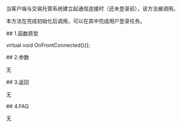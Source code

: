 <p>当客户端与交易托管系统建立起通信连接时（还未登录前），该方法被调用。</p>
<p>本方法在完成初始化后调用，可以在其中完成用户登录任务。</p>
<span class="anchor" id="7c398f8b-6a78-43fb-9c7a-e703d6502603"></span>
## 1.函数原型
<p>virtual void OnFrontConnected(){};</p>
<span class="anchor" id="7e585cfc-8ed0-4883-8b97-c205419b0841"></span>
## 2.参数
<p>无</p>
<span class="anchor" id="0fe8d4ef-290e-4182-ab64-07a444a3b23a"></span>
## 3.返回
<p>无</p>
<span class="anchor" id="3f9fe0a4-ebc0-4db1-92b9-aad704523f3b"></span>
## 4.FAQ
<p>无</p>
